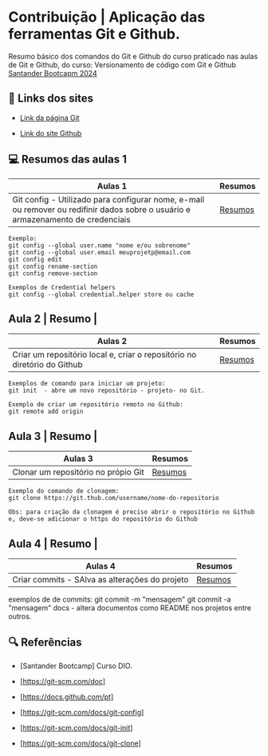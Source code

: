 # Contribuição | Aplicação das ferramentas Git e Github.

 Resumo básico dos comandos do Git e Github do curso praticado nas aulas de Git e Github, do curso: Versionamento de código com Git e Github [Santander Bootcapm 2024](https://web.dio.me/home)

## 📙 Links dos sites
 - [Link da página Git](https://git-scm.com/doc)

 - [Link do site Github](https://docs.github.com/pt)


## 💻 Resumos das aulas 1

| Aulas 1 | Resumos |
|-------|---------|
| Git config - Utilizado para configurar nome, e-mail ou remover ou redifinir dados sobre o usuário e armazenamento de credenciais| [Resumos](https://git-scm.com/docs/git-config)  


```
Exemplo:
git config --global user.name "nome e/ou sobrenome"
git config --global user.email meuprojetp@email.com
git config edit
git config rename-section
git config remove-section

Exemplos de Credential helpers
git config --global credential.helper store ou cache
```

## Aula 2 | Resumo |

| Aulas 2 | Resumos |
|-------|---------|
| Criar um repositório local e, criar o repositório no diretório do Github| [Resumos](https://git-scm.com/docs/git-init) 

```
Exemplos de comando para iniciar um projeto:
git init  - abre um novo repositório - projeto- no Git.

Exemplo de criar um repositório remoto no Github:
git remote add origin
```

## Aula 3 | Resumo |

| Aulas 3 | Resumos |
|-------|---------|
| Clonar um repositório no própio Git| [Resumos](https://git-scm.com/docs/git-clone) 


```
Exemplo do comando de clonagem:
git clone https://git.thub.com/username/nome-do-repositorio 

Obs: para criação da clonagem é preciso abrir o repositório no Github e, deve-se adicionar o https do repositório do Github
```
## Aula 4 | Resumo |

| Aulas 4 | Resumos |
|-------|---------|
| Criar commits - SAlva as alterações do projeto| [Resumos](https://git-scm.com/docs/git-commit)

exemplos de de commits:
git commit -m "mensagem"
git commit -a "mensagem"
docs - altera documentos como README nos projetos entre outros.



 ## 🔍 Referências
 - [Santander Bootcamp] Curso DIO.

 - [https://git-scm.com/doc]
 - [https://docs.github.com/pt]
 - [https://git-scm.com/docs/git-config]
 - [https://git-scm.com/docs/git-init]
 - [https://git-scm.com/docs/git-clone]
